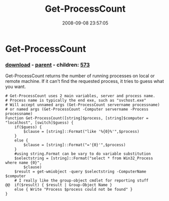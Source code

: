 ﻿---
pid:            572
poster:         Bas Bossink
title:          Get-ProcessCount
date:           2008-09-08 23:57:05
format:         posh
parent:         564
parent:         564
children:       573
---

# Get-ProcessCount

### [download](572.ps1) - [parent](564.md) - children: [573](573.md)

Get-ProcessCount returns the number of running processes on local or remote machine. If it can't find the requested process, it tries to guess what you want.

```posh
# Get-ProcessCount uses 2 main variables, server and process name.
# Process name is typically the end exe, such as "svchost.exe"
# Will accept unnamed args (Get-ProcessCount servername processname)
# or named args (Get-ProcessCount -Computer servername -Process processname)
Function Get-ProcessCount([string]$process, [string]$computer = "localhost", [switch]$guess) {
	if($guess) {
		$clause = [string]::Format("like '%{0}%'",$process)
	}
	else {
		$clause = [string]::Format("='{0}'",$process)
	}
	#using string.Format can be vary to do variable substitution
	$selectstring = [string]::Format("select * from Win32_Process where name {0}",
		$clause)
	$result = get-wmiobject -query $selectstring -ComputerName $computer
	# I really like the group-object cmdlet for reporting stuff 
@@	if($result) { $result | Group-Object Name }
	else { Write "Process $process could not be found" }
}
```
